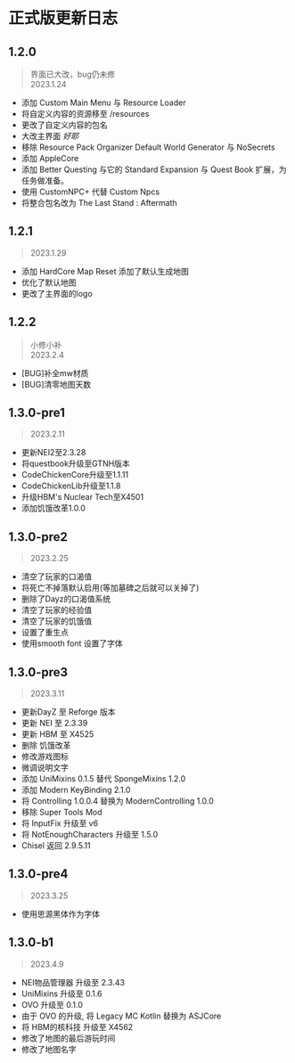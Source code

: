 # 正式版更新日志

## 1.2.0

> 界面已大改，bug仍未修  
> 2023.1.24

- 添加 Custom Main Menu 与 Resource Loader
- 将自定义内容的资源移至 /resources
- 更改了自定义内容的包名
- 大改主界面 *好耶*
- 移除 Resource Pack Organizer Default World Generator 与 NoSecrets
- 添加 AppleCore
- 添加 Better Questing 与它的 Standard Expansion 与 Quest Book 扩展，为任务做准备。
- 使用 CustomNPC+ 代替 Custom Npcs
- 将整合包名改为 The Last Stand : Aftermath

## 1.2.1

> 2023.1.29

- 添加 HardCore Map Reset 添加了默认生成地图
- 优化了默认地图
- 更改了主界面的logo

## 1.2.2

> 小修小补  
> 2023.2.4

- [BUG]补全mw材质
- [BUG]清零地图天数

## 1.3.0-pre1

> 2023.2.11

- 更新NEI2至2.3.28
- 将questbook升级至GTNH版本
- CodeChickenCore升级至1.1.11
- CodeChickenLib升级至1.1.8
- 升级HBM's Nuclear Tech至X4501
- 添加饥饿改革1.0.0

## 1.3.0-pre2

> 2023.2.25

- 清空了玩家的口渴值
- 将死亡不掉落默认启用(等加墓碑之后就可以关掉了)
- 删除了Dayz的口渴值系统
- 清空了玩家的经验值
- 清空了玩家的饥饿值
- 设置了重生点
- 使用smooth font 设置了字体

## 1.3.0-pre3

> 2023.3.11

- 更新DayZ 至 Reforge 版本
- 更新 NEI 至 2.3.39
- 更新 HBM 至 X4525
- 删除 饥饿改革
- 修改游戏图标
- 微调说明文字
- 添加 UniMixins 0.1.5 替代 SpongeMixins 1.2.0
- 添加 Modern KeyBinding 2.1.0
- 将 Controlling 1.0.0.4 替换为 ModernControlling 1.0.0
- 移除 Super Tools Mod
- 将 InputFix 升级至 v6
- 将 NotEnoughCharacters 升级至 1.5.0
- Chisel 返回 2.9.5.11

## 1.3.0-pre4

>2023.3.25

- 使用思源黑体作为字体

## 1.3.0-b1

>2023.4.9

- NEI物品管理器 升级至 2.3.43
- UniMixins 升级至 0.1.6
- OVO 升级至 0.1.0
- 由于 OVO 的升级, 将 Legacy MC Kotlin 替换为 ASJCore
- 将 HBM的核科技 升级至 X4562
- 修改了地图的最后游玩时间
- 修改了地图名字
